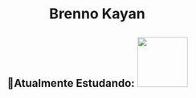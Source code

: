 <h1 align = "center">Brenno Kayan</h1>
<div align = "center">
          <h2>🌱Atualmente Estudando: 
          <img src="https://cdn.jsdelivr.net/gh/devicons/devicon/icons/css3/css3-original-wordmark.svg" height = "100px" width = "100px"/>
          </h2>
</div>
          

<!--
**brennokayan/brennokayan** is a ✨ _special_ ✨ repository because its `README.md` (this file) appears on your GitHub profile.

Here are some ideas to get you started:

- 🔭 I’m currently working on ...
- 🌱 I’m currently learning ...
- 👯 I’m looking to collaborate on ...
- 🤔 I’m looking for help with ...
- 💬 Ask me about ...
- 📫 How to reach me: ...
- 😄 Pronouns: ...
- ⚡ Fun fact: ...
-->
